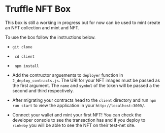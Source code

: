 # Truffle NFT Box
This box is still a working in progress but for now can be used to mint create an NFT collection and mint and NFT.

To use the box follow the instructions below.
- ` git clone `
- ` cd client`
- ` npm install`
- Add the contructor arguements to `deployer` function in `2_deploy_contracts.js`. 
  The URI for your NFT images must be passed as the first argument. 
  The `name` and `symbol` of the token will be passed a the second and third respectively.

- After migrating your contracts head to the `client` directory and run `npm run start` to view the application in your `http://localhost:3000/`. 
- Connect your wallet and mint your first NFT!
  You can check the developer console to see the transaction has and if you deploy to `rinkeby` you will be able to see the NFT on their test-net site.
